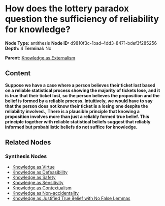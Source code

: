 # How does the lottery paradox question the sufficiency of reliability for knowledge?

**Node Type:** antithesis
**Node ID:** d9810f3c-1bad-4dd3-8471-bdef3f285256
**Depth:** 4
**Terminal:** No

**Parent:** [Knowledge as Externalism](knowledge-as-externalism-synthesis-38d77a8b-453e-4e98-ace4-586de3d22f1d.md)

## Content

**Suppose we have a case where a person believes their ticket lost based on a reliable statistical process showing the majority of tickets lose, and it is true that their ticket lost, so the person believes the proposition and the belief is formed by a reliable process. Intuitively, we would have to say that the person does not know their ticket is a losing one despite the reliability involved.**, **There is a plausible principle that knowing a proposition involves more than just a reliably formed true belief. This principle together with reliable statistical beliefs suggest that reliably informed but probabilistic beliefs do not suffice for knowledge.**

## Related Nodes

### Synthesis Nodes

- [Knowledge as Virtue](knowledge-as-virtue-synthesis-95bfdfd5-5b24-4d62-aa87-9e6b861a5e59.md)
- [Knowledge as Defeasibility](knowledge-as-defeasibility-synthesis-dd724383-3822-4583-bcd6-7b4c83eb1bc5.md)
- [Knowledge as Safety](knowledge-as-safety-synthesis-09ca9adc-cb19-4ca5-8229-fa9c59246664.md)
- [Knowledge as Sensitivity](knowledge-as-sensitivity-synthesis-d3e8d9f4-723f-4007-b1a5-1753e78fde8a.md)
- [Knowledge as Contextualism](knowledge-as-contextualism-synthesis-0523161d-4925-47c4-9fe6-bd94e041caba.md)
- [Knowledge as Non-accidentality](knowledge-as-non-accidentality-synthesis-3de0c1a6-a839-44b3-bd3e-51b3c5feac6a.md)
- [Knowledge as Justified True Belief with No False Lemmas](knowledge-as-justified-true-belief-with-no-false-lemmas-synthesis-71345796-8e60-47c1-b040-e1374d2def03.md)
